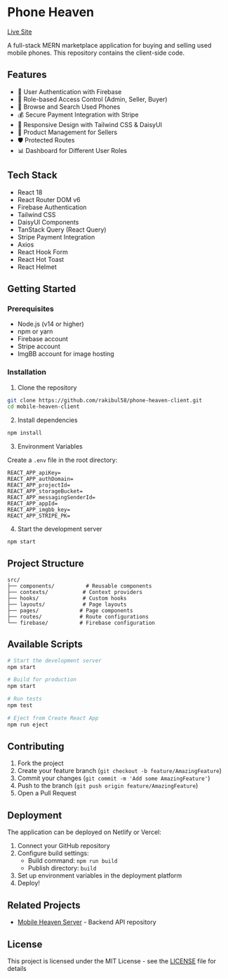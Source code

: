 # Phone Heaven

[Live Site](https://phone-heaven.web.app/)

A full-stack MERN marketplace application for buying and selling used mobile phones. This repository contains the client-side code.

## Features

- 🔐 User Authentication with Firebase
- 👥 Role-based Access Control (Admin, Seller, Buyer)
- 📱 Browse and Search Used Phones
- 💰 Secure Payment Integration with Stripe
- 🎨 Responsive Design with Tailwind CSS & DaisyUI
- 📝 Product Management for Sellers
- 🛡️ Protected Routes
- 📊 Dashboard for Different User Roles

## Tech Stack

- React 18
- React Router DOM v6
- Firebase Authentication
- Tailwind CSS
- DaisyUI Components
- TanStack Query (React Query)
- Stripe Payment Integration
- Axios
- React Hook Form
- React Hot Toast
- React Helmet

## Getting Started

### Prerequisites

- Node.js (v14 or higher)
- npm or yarn
- Firebase account
- Stripe account
- ImgBB account for image hosting

### Installation

1. Clone the repository
```bash
git clone https://github.com/rakibul58/phone-heaven-client.git
cd mobile-heaven-client
```

2. Install dependencies
```bash
npm install
```

3. Environment Variables

Create a `.env` file in the root directory:
```env
REACT_APP_apiKey=
REACT_APP_authDomain=
REACT_APP_projectId=
REACT_APP_storageBucket=
REACT_APP_messagingSenderId=
REACT_APP_appId=
REACT_APP_imgbb_key=
REACT_APP_STRIPE_PK=
```

4. Start the development server
```bash
npm start
```

## Project Structure

```
src/
├── components/          # Reusable components
├── contexts/           # Context providers
├── hooks/              # Custom hooks
├── layouts/            # Page layouts
├── pages/             # Page components
├── routes/            # Route configurations
└── firebase/          # Firebase configuration
```

## Available Scripts

```bash
# Start the development server
npm start

# Build for production
npm start

# Run tests
npm test

# Eject from Create React App
npm run eject
```

## Contributing

1. Fork the project
2. Create your feature branch (`git checkout -b feature/AmazingFeature`)
3. Commit your changes (`git commit -m 'Add some AmazingFeature'`)
4. Push to the branch (`git push origin feature/AmazingFeature`)
5. Open a Pull Request

## Deployment

The application can be deployed on Netlify or Vercel:

1. Connect your GitHub repository
2. Configure build settings:
   - Build command: `npm run build`
   - Publish directory: `build`
3. Set up environment variables in the deployment platform
4. Deploy!

## Related Projects

- [Mobile Heaven Server](https://github.com/rakibul58/phone-heaven-server) - Backend API repository

## License

This project is licensed under the MIT License - see the [LICENSE](LICENSE) file for details
